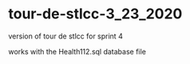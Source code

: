 # tour-de-stlcc-3_23_2020
version of tour de stlcc for sprint 4

works with the Health112.sql database file
